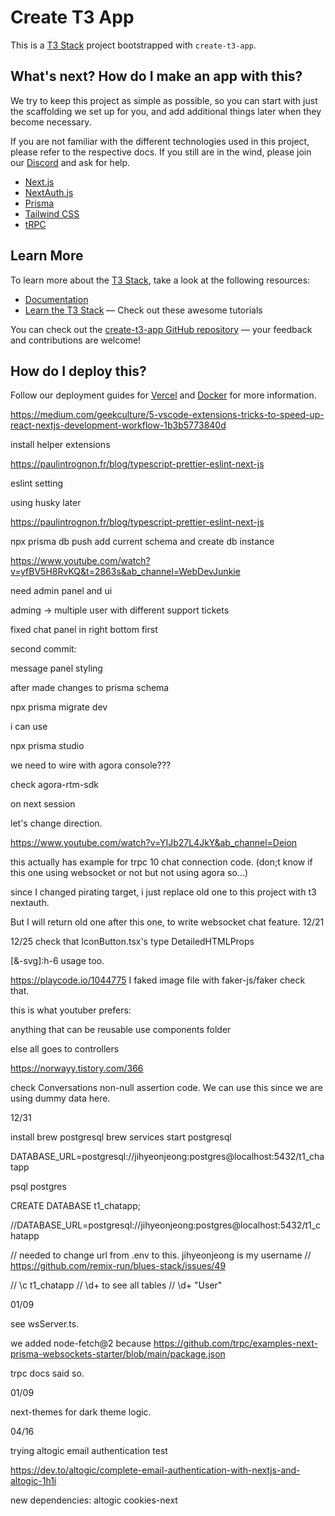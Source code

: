 # Create T3 App

This is a [T3 Stack](https://create.t3.gg/) project bootstrapped with `create-t3-app`.

## What's next? How do I make an app with this?

We try to keep this project as simple as possible, so you can start with just the scaffolding we set up for you, and add additional things later when they become necessary.

If you are not familiar with the different technologies used in this project, please refer to the respective docs. If you still are in the wind, please join our [Discord](https://t3.gg/discord) and ask for help.

- [Next.js](https://nextjs.org)
- [NextAuth.js](https://next-auth.js.org)
- [Prisma](https://prisma.io)
- [Tailwind CSS](https://tailwindcss.com)
- [tRPC](https://trpc.io)

## Learn More

To learn more about the [T3 Stack](https://create.t3.gg/), take a look at the following resources:

- [Documentation](https://create.t3.gg/)
- [Learn the T3 Stack](https://create.t3.gg/en/faq#what-learning-resources-are-currently-available) — Check out these awesome tutorials

You can check out the [create-t3-app GitHub repository](https://github.com/t3-oss/create-t3-app) — your feedback and contributions are welcome!

## How do I deploy this?

Follow our deployment guides for [Vercel](https://create.t3.gg/en/deployment/vercel) and [Docker](https://create.t3.gg/en/deployment/docker) for more information.

https://medium.com/geekculture/5-vscode-extensions-tricks-to-speed-up-react-nextjs-development-workflow-1b3b5773840d

install helper extensions

https://paulintrognon.fr/blog/typescript-prettier-eslint-next-js

eslint setting

using husky later

https://paulintrognon.fr/blog/typescript-prettier-eslint-next-js

npx prisma db push
add current schema and create db instance

https://www.youtube.com/watch?v=yfBV5H8RvKQ&t=2863s&ab_channel=WebDevJunkie

need admin panel and ui

adming -> multiple user with different support tickets

fixed chat panel in right bottom first

second commit:

message panel styling

after made changes to prisma schema

npx prisma migrate dev

i can use

npx prisma studio

we need to wire with agora console???

check agora-rtm-sdk

on next session

let's change direction.

https://www.youtube.com/watch?v=YIJb27L4JkY&ab_channel=Deion

this actually has example for trpc 10 chat connection code.
(don;t know if this one using websocket or not but not using agora so...)

since I changed pirating target, i just replace old one to this project with t3 nextauth.

But I will return old one after this one, to write websocket chat feature.
12/21

12/25
check that IconButton.tsx's type DetailedHTMLProps

[&-svg]:h-6 usage too.

https://playcode.io/1044775
I faked image file with faker-js/faker check that.

this is what youtuber prefers:

anything that can be reusable use components folder

else all goes to controllers

https://norwayy.tistory.com/366

check Conversations non-null assertion code. We can use this since we are using dummy data here.

12/31

install brew postgresql
brew services start postgresql

DATABASE_URL=postgresql://jihyeonjeong:postgres@localhost:5432/t1_chatapp

psql postgres

CREATE DATABASE t1_chatapp;

//DATABASE_URL=postgresql://jihyeonjeong:postgres@localhost:5432/t1_chatapp

// needed to change url from .env to this. jihyeonjeong is my username
// https://github.com/remix-run/blues-stack/issues/49

// \c t1_chatapp
// \d+ to see all tables
// \d+ "User"

01/09

see wsServer.ts.

we added node-fetch@2 because https://github.com/trpc/examples-next-prisma-websockets-starter/blob/main/package.json

trpc docs said so.

01/09

next-themes for dark theme logic.

04/16

trying altogic email authentication test

https://dev.to/altogic/complete-email-authentication-with-nextjs-and-altogic-1h1i

new dependencies: altogic cookies-next
